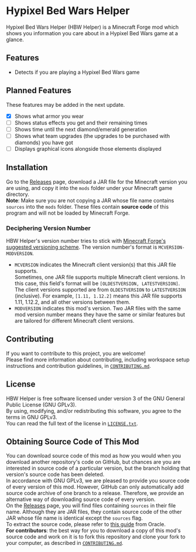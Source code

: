 # Hypixel Bed Wars Helper

Hypixel Bed Wars Helper (HBW Helper) is a Minecraft Forge mod which shows you
information you care about in a Hypixel Bed Wars game at a glance.  

## Features
- Detects if you are playing a Hypixel Bed Wars game

## Planned Features
These features may be added in the next update.  
- [x] Shows what armor you wear
- [ ] Shows status effects you get and their remaining times
- [ ] Shows time until the next diamond/emerald generation
- [ ] Shows what team upgrades (the upgrades to be purchased with diamonds) you
have got
- [ ] Displays graphical icons alongside those elements displayed

## Installation
Go to the [Releases](https://github.com/Leo3418/HBWHelper/releases) page, 
download a JAR file for the Minecraft version you are using, and copy it into 
the `mods` folder under your Minecraft game directory.  
**Note**: Make sure you are not copying a JAR whose file name contains `sources` 
into the `mods` folder. These files contain **source code** of this program and 
will not be loaded by Minecraft Forge.

### Deciphering Version Number
HBW Helper's version number tries to stick with
[Minecraft Forge's suggested versioning
scheme](https://mcforge.readthedocs.io/en/latest/conventions/versioning/).
The version number's format is `MCVERSION-MODVERSION`.
- `MCVERSION` indicates the Minecraft client version(s) that this JAR file
supports.  
Sometimes, one JAR file supports multiple Minecraft client versions. In this
case, this field's format will be `[OLDESTVERSION, LATESTVERSION]`. The client
versions supported are from `OLDESTVERSION` to `LATESTVERSION` (inclusive). For
example, `[1.11, 1.12.2]` means this JAR file supports 1.11, 1.12.2, and all
other versions between them.
- `MODVERSION` indicates this mod's version. Two JAR files with the same mod
version number means they have the same or similar features but are tailored
for different Minecraft client versions.

## Contributing
If you want to contribute to this project, you are welcome!  
Please find more information about contributing, including workspace setup
instructions and contribution guidelines, in [`CONTRIBUTING.md`](CONTRIBUTING.md).

## License
HBW Helper is free software licensed under version 3 of the GNU General Public
License (GNU GPLv3).  
By using, modifying, and/or redistributing this software, you agree to the terms
in GNU GPLv3.  
You can read the full text of the license in [`LICENSE.txt`](LICENSE.txt).

## Obtaining Source Code of This Mod
You can download source code of this mod as how you would when you download 
another repository's code on GitHub, but chances are you are interested in 
source code of a particular version, but the branch holding that version's 
source code has been deleted.  
In accordance with GNU GPLv3, we are pleased to provide you source code of 
every version of this mod. However, GitHub can only automatically add source 
code archive of one branch to a release. Therefore, we provide an alternative 
way of downloading source code of every version.  
On the [Releases](https://github.com/Leo3418/HBWHelper/releases) page, you will
find files containing `sources` in their file name. Although they are JAR files,
they contain source code of the other JAR whose file name is identical except 
the `sources` flag.  
To extract the source code, please refer to 
[this guide](https://docs.oracle.com/javase/tutorial/deployment/jar/unpack.html)
from Oracle.  
**For contributors**: the best way for you to download a copy of this mod's 
source code and work on it is to fork this repository and clone your fork to 
your computer, as described in [`CONTRIBUTING.md`](CONTRIBUTING.md).
 